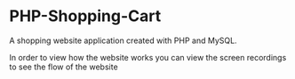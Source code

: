 # PHP-Shopping-Cart
A shopping website application created with PHP and MySQL.

In order to view how the website works you can view the screen recordings to see the flow of the website
